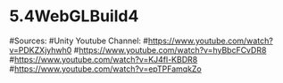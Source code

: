 # 5.4WebGLBuild4

#Sources:
#Unity Youtube Channel:
#https://www.youtube.com/watch?v=PDKZXjyhwh0
#https://www.youtube.com/watch?v=hyBbcFCvDR8
#https://www.youtube.com/watch?v=KJ4fl-KBDR8
#https://www.youtube.com/watch?v=epTPFamqkZo
